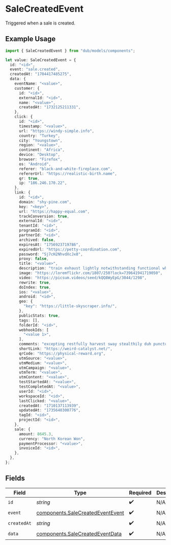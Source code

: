 # SaleCreatedEvent

Triggered when a sale is created.

## Example Usage

```typescript
import { SaleCreatedEvent } from "dub/models/components";

let value: SaleCreatedEvent = {
  id: "<id>",
  event: "sale.created",
  createdAt: "1704417485275",
  data: {
    eventName: "<value>",
    customer: {
      id: "<id>",
      externalId: "<id>",
      name: "<value>",
      createdAt: "1732125211331",
    },
    click: {
      id: "<id>",
      timestamp: "<value>",
      url: "https://windy-simple.info",
      country: "Turkey",
      city: "Youngstown",
      region: "<value>",
      continent: "Africa",
      device: "Desktop",
      browser: "Firefox",
      os: "Android",
      referer: "black-and-white-fireplace.com",
      refererUrl: "https://realistic-birth.name",
      qr: true,
      ip: "186.246.170.22",
    },
    link: {
      id: "<id>",
      domain: "shy-pine.com",
      key: "<key>",
      url: "https://happy-equal.com",
      trackConversion: true,
      externalId: "<id>",
      tenantId: "<id>",
      programId: "<id>",
      partnerId: "<id>",
      archived: false,
      expiresAt: "1756923719786",
      expiredUrl: "https://petty-coordination.com",
      password: "Sj7cH2NhvdXcJx8",
      proxy: false,
      title: "<value>",
      description: "train exhaust lightly notwithstanding functional whether",
      image: "https://loremflickr.com/1807/250?lock=739641941719050",
      video: "https://picsum.videos/seed/kQQ8WyEpG/3044/1298",
      rewrite: true,
      doIndex: true,
      ios: "<value>",
      android: "<id>",
      geo: {
        "key": "https://little-skyscraper.info/",
      },
      publicStats: true,
      tags: [],
      folderId: "<id>",
      webhookIds: [
        "<value 1>",
      ],
      comments: "excepting restfully harvest sway stealthily duh punctuation",
      shortLink: "https://weird-catalyst.net/",
      qrCode: "https://physical-reward.org",
      utmSource: "<value>",
      utmMedium: "<value>",
      utmCampaign: "<value>",
      utmTerm: "<value>",
      utmContent: "<value>",
      testStartedAt: "<value>",
      testCompletedAt: "<value>",
      userId: "<id>",
      workspaceId: "<id>",
      lastClicked: "<value>",
      createdAt: "1710137113939",
      updatedAt: "1735640300776",
      tagId: "<id>",
      projectId: "<id>",
    },
    sale: {
      amount: 8645.3,
      currency: "North Korean Won",
      paymentProcessor: "<value>",
      invoiceId: "<id>",
    },
  },
};
```

## Fields

| Field                                                                                | Type                                                                                 | Required                                                                             | Description                                                                          |
| ------------------------------------------------------------------------------------ | ------------------------------------------------------------------------------------ | ------------------------------------------------------------------------------------ | ------------------------------------------------------------------------------------ |
| `id`                                                                                 | *string*                                                                             | :heavy_check_mark:                                                                   | N/A                                                                                  |
| `event`                                                                              | [components.SaleCreatedEventEvent](../../models/components/salecreatedeventevent.md) | :heavy_check_mark:                                                                   | N/A                                                                                  |
| `createdAt`                                                                          | *string*                                                                             | :heavy_check_mark:                                                                   | N/A                                                                                  |
| `data`                                                                               | [components.SaleCreatedEventData](../../models/components/salecreatedeventdata.md)   | :heavy_check_mark:                                                                   | N/A                                                                                  |